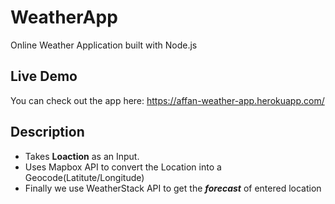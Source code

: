 # WeatherApp
Online Weather Application built with Node.js
## Live Demo
You can check out the app here: https://affan-weather-app.herokuapp.com/
## Description
* Takes **Loaction** as an Input.
* Uses Mapbox API to convert the Location into a Geocode(Latitute/Longitude)
* Finally we use WeatherStack API to get the ***forecast*** of entered location
